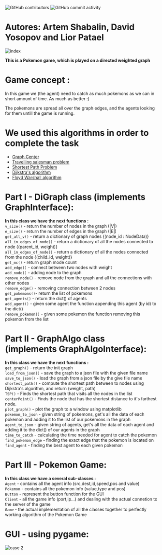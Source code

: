  ![GitHub contributors](https://img.shields.io/github/contributors/MightyArty/Ex4?style=plastic) ![GitHub commit activity](https://img.shields.io/github/commit-activity/m/MightyArty/Ex4?style=plastic)
# Autores: Artem Shabalin, David Yosopov and Lior Patael


![index](https://user-images.githubusercontent.com/77808208/148431522-dd3d2c56-c675-4c79-a39e-6dbda8880f2f.jpg)



**This is a Pokemon game, which is played on a directed weighted graph**

# Game concept :
In this game we (the agent) need to catch as much pokemons as we can in short amount of time. As much as better :)

The pokemons are spread all over the graph edges, and the agents looking for them untill the game is running.

# We used this algorithms in order to complete the task
- [Graph Center](https://en.wikipedia.org/wiki/Graph_center)
- [Travelling salesman problem](https://en.wikipedia.org/wiki/Travelling_salesman_problem)
- [Shortest Path Problem](https://en.wikipedia.org/wiki/Shortest_path_problem)
- [Dijkstra's algorithm](https://en.wikipedia.org/wiki/Dijkstra%27s_algorithm)
- [Floyd Warshall algorithm](https://en.wikipedia.org/wiki/Floyd%E2%80%93Warshall_algorithm)

# Part I - DiGraph class (implements GraphInterface):
 **In this class we have the next functions :**
</br>`v_size()` - return the number of nodes in the graph (|V|)
</br>`e_size()` - return the number of edges in the graph (|E|)
</br>`get_all_v()` - return a dictionary of graph nodes {(node_id : NodeData)}
</br>`all_in_edges_of_node()` - return a dictionary of all the nodes connected to node {(parent_id, weight)}
</br>`all_in_edges_of_node()` - return a dictionary of all the nodes connected from the node {(child_id, weight)}
</br>`get_mc()` - return graph mode count
</br>`add_edge()` - connect between two nodes with weight
</br>`add_node()` - adding node to the graph
</br>`remove_node()` - remove node from the graph and all the connections with other nodes
</br>`remove_edge()` - removing connection between 2 nodes
</br>`get_pokemons()`- return the list of pokemons
</br>`get_agents()` - return the dict() of agents
</br>`add_agent()` - given some agent the function appending this agent (by id) to the dict()
</br>`remove_pokemon()` - given some pokemon the function removing this pokemon from the list

# Part II - GraphAlgo class (implements GraphAlgoInterface):
  **In this class we have the next functions :**
</br>`get_graph()` - return the init graph
</br>`load_from_json()` - save the graph to a json file with the given file name
</br>`save_to_json()` - load the graph from a json file by the give file name
</br>`shortest_path()` - compute the shortest path between to nodes using Dijkstra's algorithm, and return (weight, path)
</br>`TSP()` - Finds the shortest path that visits all the nodes in the list
</br>`centerPoint()` - Finds the node that has the shortest distance to it's farthest node.
</br>`plot_graph()` - plot the graph to a window using matplotlib
</br>`pokemon_to_json` - given string of pokemons, get's all the data of each pokemon and adding it to the list of our pokemons in the graph
</br>`agent_to_json` - given string of agents, get's all the data of each agent and adding it to the dict() of our agents in the graph
</br>`time_to_catch` - calculating the time needed for agent to catch the pokemon
</br>`find_pokemon_edge` - finding the exact edge that the pokemon is located on
</br>`find_agent` - finding the best agent to each given pokemon

# Part III - Pokemon Game:
**In this class we have a several sub-classes :**
</br>`Agent` - contains all the agent info (src,dest,id,speed,pos and value)
</br>`Pokemon` - contains all the pokemon info (value,type and pos)
</br>`Button` - represent the button function for the GUI
</br>`Client` - all the game info (port,ip...) and dealing with the actual connetion to the server of the game
</br>`Game` - the actual implementation of all the classes together to perfectly working algorithm of the Pokemon Game 

# GUI - using pygame:
![case 2](https://serving.photos.photobox.com/157897008105496e997fa0809c055be006eb6501179b00896346f6f8636ef1632604a81a.jpg)
